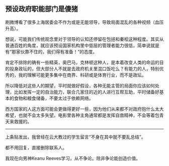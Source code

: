 ## 预设政府职能部门是傻猪

刷微博看了很多上海居委会不作为或是无能领导，导致局面混乱的各种视频（血压升高）。

想说，可能我们传统观念里对于领导的认知还停留在包拯和秦桧这种程度。其实从普通百姓的角度，就应该预设国家机构里中低层的管理者能力很低，简单说就是有“那家伙靠不住的，我们得有准备！”的态度。

肯定不排除的确有一些精英，奥巴马，克林顿这种人，是本着改变人类的命运的目的投身政坛的，但大部分人不就是去政府机关里混口饭吃么？有能力的人，特别优秀的，我的理解可能更多集中在商界、科研或是体育行业，而不是政坛。

所以降低对这些人的期望，平时就做好假设，各种无能主管的局面你应该如何处理，比如发挥一定的自治能力，联合几家住的近的人进行互帮互助，平时储备好基本的食物和粮食储备，不要太过于依赖网络。

西方国家的人这方面可能会更做得更好一些，因为他们从来都不对政府抱什么太大希望，也就不会太多失望。电影里各种主角通常都是发挥自救精神，不会等着包青天来救援的。
***
上条贴发出，我曾经在云大教过的学生留言“不身在其中就不要乱总结”。

都不用回复，直接删除联系人。

我现在向男神Keanu Reeves学习，从不争论。除非争论能创造价值。